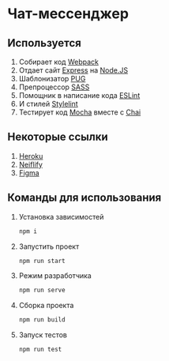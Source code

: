 # Чат-мессенджер

## Используется

1. Собирает код [Webpack](https://webpack.js.org/)
2. Отдает сайт [Express](https://expressjs.com/ru/) на [Node.JS](https://nodejs.org/ru/)
3. Шаблонизатор [PUG](https://pugjs.org/api/getting-started.html)
4. Препроцессор [SASS](https://sass-scss.ru/)
5. Помощник в написание кода [ESLint](https://eslint.org/)
6. И стилей [Stylelint](https://stylelint.io/)
7. Тестирует код [Mocha](https://mochajs.org/) вместе с [Chai](https://www.chaijs.com/)

## Некоторые ссылки

1. [Heroku](https://young-mountain-99744.herokuapp.com/)
2. [Neiflify](https://symphonious-kulfi-2d4670.netlify.app/)
3. [Figma](<https://www.figma.com/file/BHFUjpf3t3EkdDgc2x91jn/Chat_external_link-(Copy)?node-id=0%3A1>)

## Команды для использования

1. Установка зависимостей
   ```bash
   npm i
   ```
2. Запустить проект
   ```bash
   npm run start
   ```
3. Режим разработчика
   ```bash
   npm run serve
   ```
4. Сборка проекта
   ```bash
   npm run build
   ```
5. Запуск тестов
   ```bash
   npm run test
   ```

